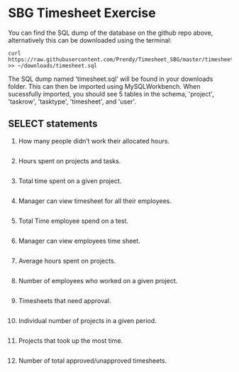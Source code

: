 # SBG Timesheet Exercise

You can find the SQL dump of the database on the github repo above, alternatively this can be downloaded using the terminal:

```
curl https://raw.githubusercontent.com/Prendy/Timesheet_SBG/master/timesheet.sql >> ~/downloads/timesheet.sql
```

The SQL dump named 'timesheet.sql' will be found in your downloads folder. This can then be imported using MySQLWorkbench. When sucessfully imported, you should see 5 tables in the schema, 'project', 'taskrow', 'tasktype', 'timesheet', and 'user'. 

## SELECT statements

1.  How many people didn’t work their allocated hours.

	```sql

	```

2.  Hours spent on projects and tasks.

	```sql

	```
	
3.  Total time spent on a given project.

	```sql

	```
	
4.  Manager can view timesheet for all their employees.

	```sql

	```
	
5.  Total Time employee spend on a test.

	```sql

	```
	
6.  Manager can view employees time sheet.

	```sql

	```
	
7.  Average hours spent on projects.

	```sql

	```
	
8.  Number of employees who worked on a given project.

	```sql

	```
	
9.  Timesheets that need approval.

	```sql

	```
	
10. Individual number of projects in a given period.

	```sql

	```
	
11. Projects that took up the most time.

	```sql

	```
	
12. Number of total approved/unapproved timesheets.

	```sql

	```